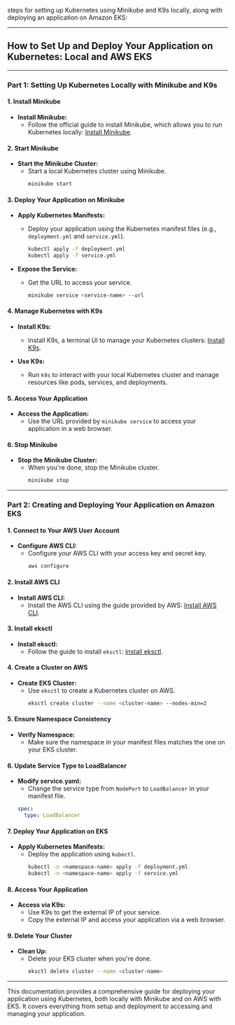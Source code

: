  steps for setting up Kubernetes using Minikube and K9s locally, along with deploying an application on Amazon EKS:

---

## **How to Set Up and Deploy Your Application on Kubernetes: Local and AWS EKS**

---

### **Part 1: Setting Up Kubernetes Locally with Minikube and K9s**

#### **1. Install Minikube**

- **Install Minikube:**
   - Follow the official guide to install Minikube, which allows you to run Kubernetes locally: [Install Minikube](https://minikube.sigs.k8s.io/docs/start/).

#### **2. Start Minikube**

- **Start the Minikube Cluster:**
   - Start a local Kubernetes cluster using Minikube.
     ```bash
     minikube start
     ```

#### **3. Deploy Your Application on Minikube**

- **Apply Kubernetes Manifests:**
   - Deploy your application using the Kubernetes manifest files (e.g., `deployment.yml` and `service.yml`).
     ```bash
     kubectl apply -f deployment.yml
     kubectl apply -f service.yml
     ```

- **Expose the Service:**
   - Get the URL to access your service.
     ```bash
     minikube service <service-name> --url
     ```

#### **4. Manage Kubernetes with K9s**

- **Install K9s:**
   - Install K9s, a terminal UI to manage your Kubernetes clusters: [Install K9s](https://k9scli.io/topics/install/).

- **Use K9s:**
   - Run `k9s` to interact with your local Kubernetes cluster and manage resources like pods, services, and deployments.

#### **5. Access Your Application**

- **Access the Application:**
   - Use the URL provided by `minikube service` to access your application in a web browser.

#### **6. Stop Minikube**

- **Stop the Minikube Cluster:**
   - When you're done, stop the Minikube cluster.
     ```bash
     minikube stop
     ```

---

### **Part 2: Creating and Deploying Your Application on Amazon EKS**

#### **1. Connect to Your AWS User Account**

- **Configure AWS CLI:**
   - Configure your AWS CLI with your access key and secret key.
     ```bash
     aws configure
     ```

#### **2. Install AWS CLI**

- **Install AWS CLI:**
   - Install the AWS CLI using the guide provided by AWS: [Install AWS CLI](https://docs.aws.amazon.com/cli/latest/userguide/getting-started-install.html).

#### **3. Install eksctl**

- **Install eksctl:**
   - Follow the guide to install `eksctl`: [Install eksctl](https://docs.aws.amazon.com/emr/latest/EMR-on-EKS-DevelopmentGuide/setting-up-eksctl.html).

#### **4. Create a Cluster on AWS**

- **Create EKS Cluster:**
   - Use `eksctl` to create a Kubernetes cluster on AWS.
     ```bash
     eksctl create cluster --name <cluster-name> --nodes-min=2
     ```

#### **5. Ensure Namespace Consistency**

- **Verify Namespace:**
   - Make sure the namespace in your manifest files matches the one on your EKS cluster.

#### **6. Update Service Type to LoadBalancer**

- **Modify service.yaml:**
   - Change the service type from `NodePort` to `LoadBalancer` in your manifest file.
   ```yaml
   spec:
     type: LoadBalancer
   ```

#### **7. Deploy Your Application on EKS**

- **Apply Kubernetes Manifests:**
   - Deploy the application using `kubectl`.
     ```bash
     kubectl -n <namespace-name> apply -f deployment.yml
     kubectl -n <namespace-name> apply -f service.yml
     ```

#### **8. Access Your Application**

- **Access via K9s:**
   - Use K9s to get the external IP of your service.
   - Copy the external IP and access your application via a web browser.

#### **9. Delete Your Cluster**

- **Clean Up:**
   - Delete your EKS cluster when you're done.
     ```bash
     eksctl delete cluster --name <cluster-name>
     ```

---

This documentation provides a comprehensive guide for deploying your application using Kubernetes, both locally with Minikube and on AWS with EKS. It covers everything from setup and deployment to accessing and managing your application.
